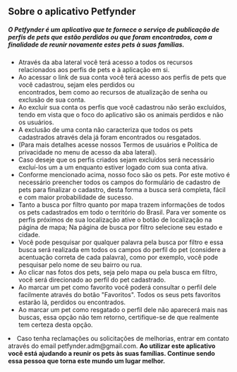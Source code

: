 <h2>Sobre o aplicativo Petfynder</h2>
<h5>O Petfynder é um aplicativo que te fornece o serviço de publicação de perfis de pets que estão
perdidos ou que foram encontrados, com a finalidade de reunir novamente estes pets à suas famílias.</h5>
<ul>
<li>Através da aba lateral você terá acesso a todos os recursos relacionados aos perfis de pets e à aplicação em si.</li>
<li>Ao acessar o link de sua conta você terá acesso aos perfis de pets que você cadastrou, sejam eles perdidos ou</li>
encontrados, bem como ao recursos de atualização de senha ou exclusão de sua conta.
<li>Ao excluir sua conta os perfis que você cadastrou não serão excluídos, tendo em vista que o foco do
aplicativo são os animais perdidos e não os usuários.</li>
<li>A exclusão de uma conta não caracteriza que todos os
pets cadastrados através dela já foram encontrados ou resgatados.</li>
<li>(Para mais detalhes acesse nossos
Termos de usuários e Política de privacidade no menu de acesso da aba lateral).</li>
<li>Caso deseje que os perfis criados sejam excluídos será necessário excluí-los um a um enquanto estiver logado
com sua conta ativa.</li>
<li>Conforme mencionado acima, nosso foco são os pets. Por este motivo é necessário preencher todos os campos
do formulário de cadastro de pets para finalizar o cadastro, desta forma a busca será completa, fácil e
com maior probabilidade de sucesso.</li>
<li>Tanto a busca por filtro quanto por mapa trazem informações de todos os pets cadastrados em todo o território
do Brasil. Para ver somente os perfis próximos de sua localização ative o botão de localização na página de mapa;
Na página de busca por filtro selecione seu estado e cidade.</li>
<li>Você pode pesquisar por qualquer palavra pela busca por filtro e essa busca será realizada em todos os campos
do perfil do pet (considere a acentuação correta de cada palavra), como por exemplo, você pode pesquisar
pelo nome de seu bairro ou rua.</li>
<li>Ao clicar nas fotos dos pets, seja pelo mapa ou pela busca em filtro, você será direcionado ao perfil
do pet cadastrado.</li>
<li>Ao marcar um pet como favorito você poderá consultar o perfil dele facilmente através do botão "Favoritos".
Todos os seus pets favoritos estarão lá, perdidos ou encontrados.</li>
<li>Ao marcar um pet como resgatado o perfil dele não aparecerá mais nas buscas, essa opção não tem retorno,
certifique-se de que realmente tem certeza desta opção.</li>
</ul>
<li>Caso tenha reclamações ou solicitações de melhorias, entrar em contato através do email petfynder.adm@gmail.com.
<strong>Ao utilizar este aplicativo você está ajudando a reunir os pets às suas famílias.
Continue sendo essa pessoa que torna este mundo um lugar melhor.</strong>
